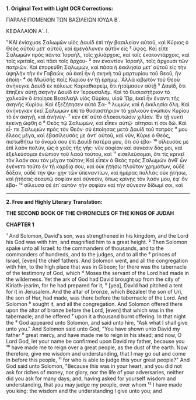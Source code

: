 **1. Original Text with Light OCR Corrections:**

ΠΑΡΑΛΕΙΠΟΜΕΝΩΝ
ΤΩΝ ΒΑΣΙΛΕΙΩΝ ΙΟΥΔΑ Β΄.

ΚΕΦΑΛΑΙΟΝ Α΄. Ι.

¹ ΚΑΙ ἐνίσχυσε Σαλωμὼν υἱὸς Δαυὶδ ἐπὶ τὴν βασιλείαν αὐτοῦ,
   καὶ Κύριος ὁ Θεὸς αὐτοῦ μετ᾿ αὐτοῦ, καὶ ἐμεγάλυνεν αὐτὸν εἰς
² ὕψος. Καὶ εἶπε Σαλωμὼν πρὸς πάντα Ἰσραήλ, τοῖς χιλιάρχοις,
   καὶ τοῖς ἑκατοντάρχοις, καὶ τοῖς κριταῖς, καὶ πᾶσι τοῖς ἄρχου-
³ σιν ἐναντίον Ἰσραήλ, τοῖς ἄρχουσι τῶν πατριῶν. Καὶ ἐπορεύθη
   Σαλωμὼν, καὶ πᾶσα ἡ ἐκκλησία μετ᾿ αὐτοῦ εἰς τὴν ὑψηλὴν τὴν
   ἐν Γαβαών, οὗ ἐκεῖ ἦν ἡ σκηνὴ τοῦ μαρτυρίου τοῦ Θεοῦ, ἣν ἐποίη-
⁴ σε Μωϋσῆς παῖς Κυρίου ἐν τῇ ἐρήμῳ. ᾿Αλλὰ κιβωτὸν τοῦ Θεοῦ
   ἀνήνεγκε Δαυὶδ ἐκ πόλεως Καριαθιαρείμ, ὅτι ἡτοίμασεν αὐτῇ
⁵ Δαυὶδ, ὅτι ἔπηξεν αὐτῇ σκηνὴν Δαυὶδ ἐν Ἱερουσαλήμ. Καὶ τὸ
   θυσιαστήριον τὸ χαλκοῦν ὃ ἐποίησε Βεσελεὴλ υἱὸς Οὐρίου, υἱοῦ
   Ὤρ, ἐκεῖ ἦν ἔναντι τῆς σκηνῆς Κυρίου. Καὶ ἐξεζήτησεν αὐτὸ Σα-
⁶ λωμὼν, καὶ ἡ ἐκκλησία ὅλη. Καὶ ἀνήνεγκεν ἐκεῖ Σαλωμὼν ἐπὶ τὸ
   θυσιαστήριον τὸ χαλκοῦν ἐνώπιον Κυρίου τὸ ἐν σκηνῇ, καὶ ἀνήνεγ-
⁷ κεν ἐπ᾿ αὐτὸ ὁλοκαυτώσιν χιλίαν. Ἐν τῇ νυκτὶ ἐκείνῃ ὤφθη ὁ
⁸ Θεὸς τῷ Σαλωμὼν, καὶ εἶπεν αὐτῷ· αἴτησαι τί σοι δῶ. Καὶ εἶ-
   πε Σαλωμὼν πρὸς τὸν Θεόν· σὺ ἐποίησας μετὰ Δαυὶδ τοῦ πατρὸς
⁹ μου ἔλεος μέγα, καὶ ἐβασίλευσάς με ἀντ᾿ αὐτοῦ, καὶ νῦν, Κύριε ὁ
   Θεός, πιστωθήτω τὸ ὄνομά σου ἐπὶ Δαυὶδ πατέρα μου, ὅτι σὺ ἐβα-
¹⁰ σίλευσάς με ἐπὶ λαὸν πολύν, ὡς ὁ χοῦς τῆς γῆς· νῦν σοφίαν καὶ
   σύνεσιν δός μοι, καὶ ἐξελεύσομαι ἐνώπιον τοῦ λαοῦ τούτου, καὶ
¹¹ εἰσελεύσομαι, ὅτι τίς κρινεῖ τὸν λαόν σου τὸν μέγαν τοῦτον; Καὶ
   εἶπεν ὁ Θεὸς πρὸς Σαλωμὼν ἀνθ᾿ ὧν ἐγένετο τοῦτο ἐν τῇ καρδίᾳ
   σου, καὶ οὐκ ᾐτήσω πλοῦτον χρημάτων, οὐδὲ δόξαν, οὐδὲ τὴν ψυ-
   χὴν τῶν ὑπεναντίων, καὶ ἡμέρας πολλὰς οὐκ ᾐτήσω, καὶ ᾐτήσας
   σεαυτῷ σοφίαν καὶ σύνεσιν, ὅπως κρίνῃς τὸν λαόν μου, ἐφ᾿ ὃν ἐβα-
¹² σίλευσα σέ ἐπ᾿ αὐτόν· τὴν σοφίαν καὶ τὴν σύνεσιν δίδωμί σοι, καὶ

---

**2. Free and Highly Literary Translation:**

**THE SECOND BOOK OF THE CHRONICLES OF THE KINGS OF JUDAH**

**CHAPTER 1**

¹ And Solomon, David's son, was strengthened in his kingdom,
and the Lord his God was with him, and magnified him to a great height.
² Then Solomon spake unto all Israel: to the commanders of thousands,
and to the commanders of hundreds, and to the judges, and to all the
³ princes of Israel, [even] the chief fathers. And Solomon went,
and all the congregation with him, to the high place
that was in Gibeon; for there was the tabernacle of the testimony of God, which
⁴ Moses the servant of the Lord had made in the wilderness. Yet the ark of God
had David brought up from the city of Kiriath-jearim, for he had prepared for it,
⁵ [yea], David had pitched a tent for it in Jerusalem. And the
altar of bronze, which Bezaleel the son of Uri, the son of
Hur, had made, was there before the tabernacle of the Lord. And Solomon
⁶ sought it, and all the congregation. And Solomon offered there upon the
altar of bronze before the Lord, [even] that which was in the tabernacle; and he offered
⁷ upon it a thousand burnt offering. In that night the
⁸ God appeared unto Solomon, and said unto him, "Ask what I shall give unto you." And
Solomon said unto God, "You have shown unto David my father
⁹ great mercy, and have made me to reign in his stead; and now, O Lord
God, let your name be confirmed upon David my father, because you
¹⁰ have made me to reign over a great people, as the dust of the earth. Now therefore, give me wisdom and
understanding, that I may go out and come in before this people,
¹¹ for who is able to judge this your great people?" And
God said unto Solomon, "Because this was in your heart,
and you did not ask for riches of money, nor glory, nor the life
of your adversaries, neither did you ask for many days; and, having asked
for yourself wisdom and understanding, that you may judge my people, over whom
¹² I have made you king: the wisdom and the understanding I give unto you; and
